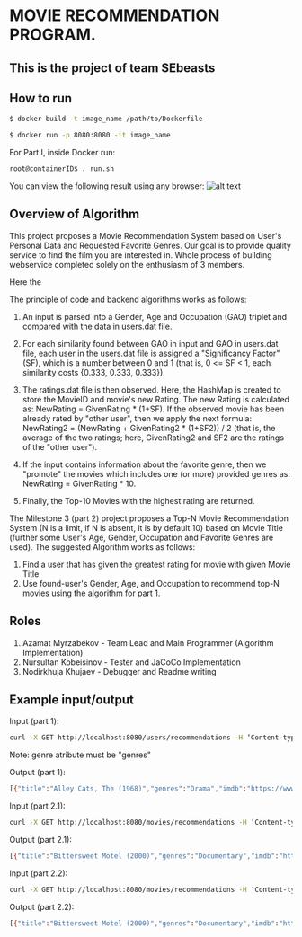 <!-- COPY FROM MILESTONE3-->
# MOVIE RECOMMENDATION PROGRAM. 
## This is the project of team SEbeasts

## How to run

```sh
$ docker build -t image_name /path/to/Dockerfile
```
```sh
$ docker run -p 8080:8080 -it image_name
```
For Part I, inside Docker run:

```sh
root@containerID$ . run.sh
```
You can view the following result using any browser:
![alt text](https://user-images.githubusercontent.com/62408255/122774380-16b0e400-d2e4-11eb-899e-8b364707bef2.png)

## Overview of Algorithm

This project proposes a Movie Recommendation System based on User's Personal Data and Requested Favorite Genres. Our goal is to provide quality service to find the film you are interested in. Whole process of building webservice completed solely on the enthusiasm of 3 members.

Here the 

The principle of code and backend algorithms works as follows:

1. An input is parsed into a Gender, Age and Occupation (GAO) triplet and compared with the data in users.dat file.

2. For each similarity found between GAO in input and GAO in users.dat file, each user in the users.dat file is assigned a "Significancy Factor" (SF), which is a number between 0 and 1 (that is, 0 <= SF < 1, each similarity costs {0.333, 0.333, 0.333}).

3. The ratings.dat file is then observed. Here, the HashMap is created to store the MovieID and movie's new Rating. The new Rating is calculated as: NewRating = GivenRating * (1+SF). If the observed movie has been already rated by "other user", then we apply the next formula: NewRating2 = (NewRating + GivenRating2 * (1+SF2)) / 2 (that is, the average of the two ratings; here, GivenRating2 and SF2 are the ratings of the "other user").

4. If the input contains information about the favorite genre, then we "promote" the movies which includes one (or more) provided genres as: NewRating = GivenRating * 10. 

5. Finally, the Top-10 Movies with the highest rating are returned.

The Milestone 3 (part 2) project proposes a Top-N Movie Recommendation System (N is a limit, if N is absent, it is by default 10) based on  Movie Title (further some User's Age, Gender, Occupation and Favorite Genres are used).
The suggested Algorithm works as follows: 

1. Find a user that has given the greatest rating for movie with given Movie Title
2. Use found-user's Gender, Age, and Occupation to recommend top-N movies using the algorithm for part 1.

## Roles

1. Azamat Myrzabekov - Team Lead and Main Programmer (Algorithm Implementation)
2. Nursultan Kobeisinov - Tester and JaCoCo Implementation
3. Nodirkhuja Khujaev - Debugger and Readme writing



## Example input/output

Input (part 1): 

```sh
curl -X GET http://localhost:8080/users/recommendations -H ‘Content-type:application/json’ -d ‘{“gender”: “”, “age”: “15”, “occupation”: “”, “genres”: “Drama”}’
```
Note: genre atribute must be "genres"

Output (part 1):

```sh
[{"title":"Alley Cats, The (1968)","genres":"Drama","imdb":"https://www.imdb.com/title/tt0064006"},{"title":"Hate (Haine, La) (1995)","genres":"Drama","imdb":"https://www.imdb.com/title/tt0113247"},{"title":"Song of Freedom (1936)","genres":"Drama","imdb":"https://www.imdb.com/title/tt0028282"},{"title":"Schlafes Bruder (Brother of Sleep) (1995)","genres":"Drama","imdb":"https://www.imdb.com/title/tt0114354"},{"title":"One Little Indian (1973)","genres":"Comedy|Drama|Western","imdb":"https://www.imdb.com/title/tt0070481"},{"title":"World of Apu, The (Apur Sansar) (1959)","genres":"Drama","imdb":"https://www.imdb.com/title/tt0052572"},{"title":"Pather Panchali (1955)","genres":"Drama","imdb":"https://www.imdb.com/title/tt0048473"},{"title":"Paths of Glory (1957)","genres":"Drama|War","imdb":"https://www.imdb.com/title/tt0050825"},{"title":"City Lights (1931)","genres":"Comedy|Drama|Romance","imdb":"https://www.imdb.com/title/tt0021749"},{"title":"Lamerica (1994)","genres":"Drama","imdb":"https://www.imdb.com/title/tt0110299"}]

```

Input (part 2.1): 

```sh
curl -X GET http://localhost:8080/movies/recommendations -H ‘Content-type:application/json’ -d ‘{“title”: “Toy Story (1995)”, “limit”: 20}’
```

Output (part 2.1):

```sh
[{"title":"Bittersweet Motel (2000)","genres":"Documentary","imdb":"https://www.imdb.com/title/tt0168515"},{"title":"Song of Freedom (1936)","genres":"Drama","imdb":"https://www.imdb.com/title/tt0028282"},{"title":"One Little Indian (1973)","genres":"Comedy|Drama|Western","imdb":"https://www.imdb.com/title/tt0070481"},{"title":"Alley Cats, The (1968)","genres":"Drama","imdb":"https://www.imdb.com/title/tt0064006"},{"title":"Marcello Mastroianni: I Remember Yes, I Remember (1997)","genres":"Documentary","imdb":"https://www.imdb.com/title/tt0119614"},{"title":"Three Seasons (1999)","genres":"Drama","imdb":"https://www.imdb.com/title/tt0138874"},{"title":"Close Shave, A (1995)","genres":"Animation|Comedy|Thriller","imdb":"https://www.imdb.com/title/tt0112691"},{"title":"Firelight (1997)","genres":"Drama","imdb":"https://www.imdb.com/title/tt0119125"},{"title":"Tango Lesson, The (1997)","genres":"Romance","imdb":"https://www.imdb.com/title/tt0120275"},{"title":"Some Folks Call It a Sling Blade (1993)","genres":"Drama|Thriller","imdb":"https://www.imdb.com/title/tt0108181"},{"title":"White Christmas (1954)","genres":"Musical","imdb":"https://www.imdb.com/title/tt0047673"},{"title":"Sunset Blvd. (a.k.a. Sunset Boulevard) (1950)","genres":"Film-Noir","imdb":"https://www.imdb.com/title/tt0043014"},{"title":"Rebecca (1940)","genres":"Romance|Thriller","imdb":"https://www.imdb.com/title/tt0032976"},{"title":"Robin Hood (1973)","genres":"Animation|Children's","imdb":"https://www.imdb.com/title/tt0070608"},{"title":"Hunger, The (1983)","genres":"Horror","imdb":"https://www.imdb.com/title/tt0085701"},{"title":"Great Dictator, The (1940)","genres":"Comedy","imdb":"https://www.imdb.com/title/tt0032553"},{"title":"Prince of Egypt, The (1998)","genres":"Animation|Musical","imdb":"https://www.imdb.com/title/tt0120794"},{"title":"Bandits (1997)","genres":"Drama","imdb":"https://www.imdb.com/title/tt0118682"},{"title":"Love Jones (1997)","genres":"Romance","imdb":"https://www.imdb.com/title/tt0119572"},{"title":"March of the Wooden Soldiers (a.k.a. Laurel & Hardy in Toyland) (1934)","genres":"Comedy","imdb":"https://www.imdb.com/title/tt0024852"}]
```
Input (part 2.2): 


```sh
curl -X GET http://localhost:8080/movies/recommendations -H ‘Content-type:application/json’ -d ‘{“title”: “Toy Story (1995)”}’
```
Output (part 2.2):

```sh
[{"title":"Bittersweet Motel (2000)","genres":"Documentary","imdb":"https://www.imdb.com/title/tt0168515"},{"title":"Song of Freedom (1936)","genres":"Drama","imdb":"https://www.imdb.com/title/tt0028282"},{"title":"One Little Indian (1973)","genres":"Comedy|Drama|Western","imdb":"https://www.imdb.com/title/tt0070481"},{"title":"Alley Cats, The (1968)","genres":"Drama","imdb":"https://www.imdb.com/title/tt0064006"},{"title":"Marcello Mastroianni: I Remember Yes, I Remember (1997)","genres":"Documentary","imdb":"https://www.imdb.com/title/tt0119614"},{"title":"Three Seasons (1999)","genres":"Drama","imdb":"https://www.imdb.com/title/tt0138874"},{"title":"Close Shave, A (1995)","genres":"Animation|Comedy|Thriller","imdb":"https://www.imdb.com/title/tt0112691"},{"title":"Firelight (1997)","genres":"Drama","imdb":"https://www.imdb.com/title/tt0119125"},{"title":"Tango Lesson, The (1997)","genres":"Romance","imdb":"https://www.imdb.com/title/tt0120275"},{"title":"Some Folks Call It a Sling Blade (1993)","genres":"Drama|Thriller","imdb":"https://www.imdb.com/title/tt0108181"}]
```

